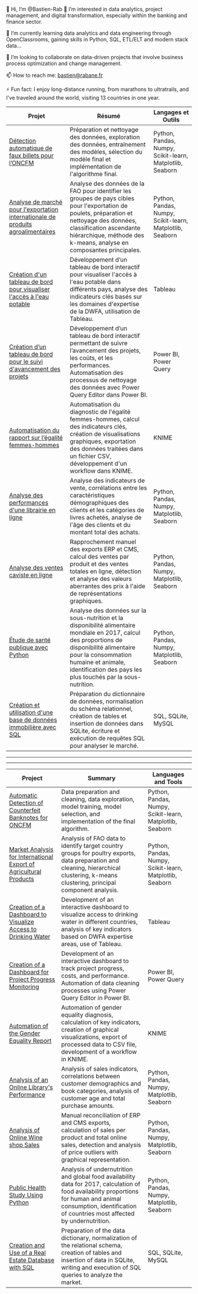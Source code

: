 👋 Hi, I’m @Bastien-Rab
👀 I’m interested in data analytics, project management, and digital transformation, especially within the banking and finance sector.

🌱 I’m currently learning data analytics and data engineering through OpenClassrooms, gaining skills in Python, SQL, ETL/ELT and modern stack data...

💞️ I’m looking to collaborate on data-driven projects that involve business process optimization and change management.

📫 How to reach me: bastien@rabane.fr

⚡ Fun fact: I enjoy long-distance running, from marathons to ultratrails, and I've traveled around the world, visiting 13 countries in one year.

<!---
Bastien-Rab/Bastien-Rab is a ✨ special ✨ repository because its `README.md` (this file) appears on your GitHub profile.
You can click the Preview link to take a look at your changes.
--->

| Projet | Résumé | Langages et Outils |
|--------|--------|---------------------|
| [Détection automatique de faux billets pour l’ONCFM](https://github.com/Bastien-Rab/Detection_faux_billets) | Préparation et nettoyage des données, exploration des données, entraînement des modèles, sélection du modèle final et implémentation de l'algorithme final. | Python, Pandas, Numpy, Scikit-learn, Matplotlib, Seaborn |
| [Analyse de marché pour l'exportation internationale de produits agroalimentaires](https://github.com/Bastien-Rab/Etude_de_marche_agroalimentaire) | Analyse des données de la FAO pour identifier les groupes de pays cibles pour l'exportation de poulets, préparation et nettoyage des données, classification ascendante hiérarchique, méthode des k-means, analyse en composantes principales. | Python, Pandas, Numpy, Scikit-learn, Matplotlib, Seaborn |
| [Création d'un tableau de bord pour visualiser l'accès à l'eau potable](https://github.com/Bastien-Rab/Etude_eau_potable_monde) | Développement d’un tableau de bord interactif pour visualiser l'accès à l'eau potable dans différents pays, analyse des indicateurs clés basés sur les domaines d'expertise de la DWFA, utilisation de Tableau. | Tableau |
| [Création d’un tableau de bord pour le suivi d'avancement des projets](https://github.com/Bastien-Rab/Tableau_bord_dynamique_suivi_projets) | Développement d’un tableau de bord interactif permettant de suivre l’avancement des projets, les coûts, et les performances. Automatisation des processus de nettoyage des données avec Power Query Editor dans Power BI. | Power BI, Power Query |
| [Automatisation du rapport sur l’égalité femmes-hommes](https://github.com/Bastien-Rab/Analyse_indicateurs_egalite_femme_homme) | Automatisation du diagnostic de l'égalité femmes-hommes, calcul des indicateurs clés, création de visualisations graphiques, exportation des données traitées dans un fichier CSV, développement d'un workflow dans KNIME. | KNIME |
| [Analyse des performances d'une librairie en ligne](https://github.com/Bastien-Rab/Analyse_vente_librairie) | Analyse des indicateurs de vente, corrélations entre les caractéristiques démographiques des clients et les catégories de livres achetés, analyse de l'âge des clients et du montant total des achats. | Python, Pandas, Numpy, Matplotlib, Seaborn |
| [Analyse des ventes caviste en ligne](https://github.com/Bastien-Rab/Analyse_vente_caviste)| Rapprochement manuel des exports ERP et CMS, calcul des ventes par produit et des ventes totales en ligne, détection et analyse des valeurs aberrantes des prix à l'aide de représentations graphiques. | Python, Pandas, Numpy, Matplotlib, Seaborn |
| [Étude de santé publique avec Python](https://github.com/Bastien-Rab/Etude_sante_publique) | Analyse des données sur la sous-nutrition et la disponibilité alimentaire mondiale en 2017, calcul des proportions de disponibilité alimentaire pour la consommation humaine et animale, identification des pays les plus touchés par la sous-nutrition. | Python, Pandas, Numpy, Matplotlib, Seaborn |
| [Création et utilisation d'une base de données immobilière avec SQL](https://github.com/Bastien-Rab/Creation_BDD_Immobilier) | Préparation du dictionnaire de données, normalisation du schéma relationnel, création de tables et insertion de données dans SQLite, écriture et exécution de requêtes SQL pour analyser le marché. | SQL, SQLite, MySQL|

---

---
  

| Project | Summary | Languages and Tools |
|---------|---------|----------------------|
| [Automatic Detection of Counterfeit Banknotes for ONCFM](https://github.com/Bastien-Rab/Detection_faux_billets) | Data preparation and cleaning, data exploration, model training, model selection, and implementation of the final algorithm. | Python, Pandas, Numpy, Scikit-learn, Matplotlib, Seaborn |
| [Market Analysis for International Export of Agricultural Products](https://github.com/Bastien-Rab/Etude_de_marche_agroalimentaire) | Analysis of FAO data to identify target country groups for poultry exports, data preparation and cleaning, hierarchical clustering, k-means clustering, principal component analysis. | Python, Pandas, Numpy, Scikit-learn, Matplotlib, Seaborn |
| [Creation of a Dashboard to Visualize Access to Drinking Water](https://github.com/Bastien-Rab/Etude_eau_potable_monde) | Development of an interactive dashboard to visualize access to drinking water in different countries, analysis of key indicators based on DWFA expertise areas, use of Tableau. | Tableau |
| [Creation of a Dashboard for Project Progress Monitoring](https://github.com/Bastien-Rab/Tableau_bord_dynamique_suivi_projets) | Development of an interactive dashboard to track project progress, costs, and performance. Automation of data cleaning processes using Power Query Editor in Power BI. | Power BI, Power Query |
| [Automation of the Gender Equality Report](https://github.com/Bastien-Rab/Analyse_indicateurs_egalite_femme_homme) | Automation of gender equality diagnosis, calculation of key indicators, creation of graphical visualizations, export of processed data to CSV file, development of a workflow in KNIME. | KNIME |
| [Analysis of an Online Library's Performance](https://github.com/Bastien-Rab/Analyse_vente_librairie) | Analysis of sales indicators, correlations between customer demographics and book categories, analysis of customer age and total purchase amounts. | Python, Pandas, Numpy, Matplotlib, Seaborn |
| [Analysis of Online Wine shop Sales](https://github.com/Bastien-Rab/Analyse_vente_caviste) | Manual reconciliation of ERP and CMS exports, calculation of sales per product and total online sales, detection and analysis of price outliers with graphical representation. | Python, Pandas, Numpy, Matplotlib, Seaborn |
| [Public Health Study Using Python](https://github.com/Bastien-Rab/Etude_sante_publique) | Analysis of undernutrition and global food availability data for 2017, calculation of food availability proportions for human and animal consumption, identification of countries most affected by undernutrition. | Python, Pandas, Numpy, Matplotlib, Seaborn |
| [Creation and Use of a Real Estate Database with SQL](https://github.com/Bastien-Rab/Creation_BDD_Immobilier) | Preparation of the data dictionary, normalization of the relational schema, creation of tables and insertion of data in SQLite, writing and execution of SQL queries to analyze the market. | SQL, SQLite, MySQL |
